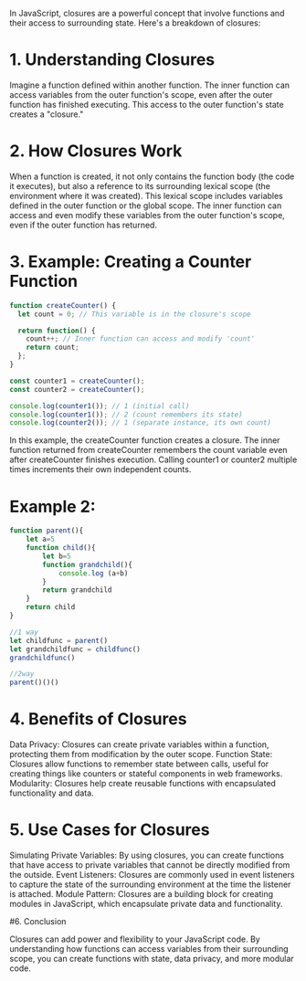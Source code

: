 In JavaScript, closures are a powerful concept that involve functions and their access to surrounding state. Here's a breakdown of closures:

# 1. Understanding Closures

Imagine a function defined within another function. The inner function can access variables from the outer function's scope, even after the outer function has finished executing. This access to the outer function's state creates a "closure."

# 2. How Closures Work

When a function is created, it not only contains the function body (the code it executes), but also a reference to its surrounding lexical scope (the environment where it was created).
This lexical scope includes variables defined in the outer function or the global scope.
The inner function can access and even modify these variables from the outer function's scope, even if the outer function has returned.

# 3. Example: Creating a Counter Function

```JavaScript
function createCounter() {
  let count = 0; // This variable is in the closure's scope

  return function() {
    count++; // Inner function can access and modify 'count'
    return count;
  };
}

const counter1 = createCounter();
const counter2 = createCounter();

console.log(counter1()); // 1 (initial call)
console.log(counter1()); // 2 (count remembers its state)
console.log(counter2()); // 1 (separate instance, its own count)
```
In this example, the createCounter function creates a closure. The inner function returned from createCounter remembers the count variable even after createCounter finishes execution. Calling counter1 or counter2 multiple times increments their own independent counts.

# Example 2:
```JavaScript
function parent(){
    let a=5
    function child(){
        let b=5
        function grandchild(){
            console.log (a+b)
        }
        return grandchild
    }
    return child
}

//1 way
let childfunc = parent()
let grandchildfunc = childfunc()
grandchildfunc()

//2way
parent()()()
```

# 4. Benefits of Closures

Data Privacy: Closures can create private variables within a function, protecting them from modification by the outer scope.
Function State: Closures allow functions to remember state between calls, useful for creating things like counters or stateful components in web frameworks.
Modularity: Closures help create reusable functions with encapsulated functionality and data.

# 5. Use Cases for Closures

Simulating Private Variables: By using closures, you can create functions that have access to private variables that cannot be directly modified from the outside.
Event Listeners: Closures are commonly used in event listeners to capture the state of the surrounding environment at the time the listener is attached.
Module Pattern: Closures are a building block for creating modules in JavaScript, which encapsulate private data and functionality.

#6. Conclusion

Closures can add power and flexibility to your JavaScript code. By understanding how functions can access variables from their surrounding scope, you can create functions with state, data privacy, and more modular code.
